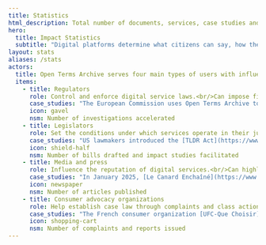 ```yaml
---
title: Statistics
html_description: Total number of documents, services, case studies and analyses in the Open Terms Archive ecosystem
hero:
  title: Impact Statistics
  subtitle: "Digital platforms determine what citizens can say, how their purchases are made, and where their data is processed. These rules are set out in complex and changing documents: terms of service, privacy policies, and community standards, to name a few. <br/><br/>Open Terms Archive makes these rules easier to understand and tracks their changes to ensure that our laws are enforced, our values upheld, and our interests protected in the digital space."
layout: stats
aliases: /stats
actors:
  title: Open Terms Archive serves four main types of users with influence over platform governance, pooling and strengthening their ability to drive meaningful change.<br/><br/>Each group is presented below with its typical mode of action, a use case, and its main success indicator - its <span class="fontstyle--italic">North Star Metric</span> <i class="icon icon--size-inherit" data-lucide="sparkles"></i>
  items:
    - title: Regulators
      role: Control and enforce digital service laws.<br/>Can impose financial sanctions, or even bans on operation.
      case_studies: "The European Commission uses Open Terms Archive to conduct large-scale [assessments](https://op.europa.eu/en/publication-detail/-/publication/d6a287b5-5116-11ee-9220-01aa75ed71a1/language-en/) of compliance with the world's first horizontal regulation of the digital platform economy, the [P2B Regulation](https://eur-lex.europa.eu/eli/reg/2019/1150/oj), which sets transparency standards for platform-to-business commercial relationships."
      icon: gavel
      nsm: Number of investigations accelerated
    - title: Legislators
      role: Set the conditions under which services operate in their jurisdictions.<br/>The EU and the US can even shape global practices.
      case_studies: "US lawmakers introduced the [TLDR Act](https://www.lifewire.com/the-tldr-act-could-help-you-make-sense-of-terms-of-service-agreements-5216643), a bipartisan bill establishing transparency rules for online service terms of use. The feasibility of imposing machine-readable formats was determined prior to parliamentary debates with the expertise and data from Open Terms Archive."
      icon: shield-half
      nsm: Number of bills drafted and impact studies facilitated
    - title: Media and press
      role: Influence the reputation of digital services.<br/>Can highlight platform loyalty - or drive users away.
      case_studies: "In January 2025, [Le Canard Enchaîné](https://www.lecanardenchaine.fr/technologie-sciences/49891-a-bruxelles-la-lutte-anti-musk-reste-dans-les-choux), [Vert.eco](https://vert.eco/articles/musk-zuckerberg-bezos-les-cinq-dernieres-dingueries-des-geants-de-la-tech-qui-montrent-leur-bascule-trumpiste) and other media outlets revealed the extent of Meta’s rollback of hate speech protections—changes that had been detected and [analyzed](https://opentermsarchive.org/fr/memos/meta-retire-des-protections-contre-les-discours-haineux/) by Open Terms Archive just hours after a public statement from the company’s CEO, which focused on other upcoming policy changes."
      icon: newspaper
      nsm: Number of articles published
    - title: Consumer advocacy organizations
      role: Help establish case law through complaints and class actions.<br/>Mobilize their base to put pressure on service providers.
      case_studies: "The French consumer organization [UFC-Que Choisir](https://www.quechoisir.org/) used Open Terms Archive to detect the removal of a mandatory clause from the general terms and conditions of a major online service. This enabled their Director of Legal Affairs to contact the platform just 48 hours after the change, leading to the clause being reinstated under five days."
      icon: shopping-cart
      nsm: Number of complaints and reports issued
---
```

